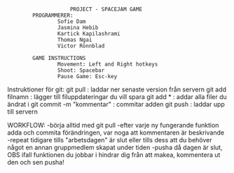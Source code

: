 
						PROJECT - SPACEJAM GAME 
			PROGRAMMERER:
					Sofie Dam 
					Jasmina Hebib
					Kartick Kapilashrami 
					Thomas Ngai
					Victor Rönnblad 
 
			GAME INSTRUCTIONS 
					Movement: Left and Right hotkeys
					Shoot: Spacebar 
					Pause Game: Esc-key 




Instruktioner för git: 
git pull : laddar ner senaste version från servern
git add filnamn : lägger till filuppdateringar du vill spara
git add * : addar alla filer du ändrat i
git commit -m "kommentar" : commitar adden
git push : laddar upp till servern

WORKFLOW:
-börja alltid med git pull
-efter varje ny fungerande funktion adda och commita förändringen, var noga 
	att kommentaren är beskrivande
-repeat tidigare tills "arbetsdagen" är slut eller tills dess att du behöver
	något en annan gruppmedlem skapat under tiden
-pusha då dagen är slut, OBS ifall funktionen du jobbar i hindrar dig från att 
	makea, kommentera ut den och sen pusha!


